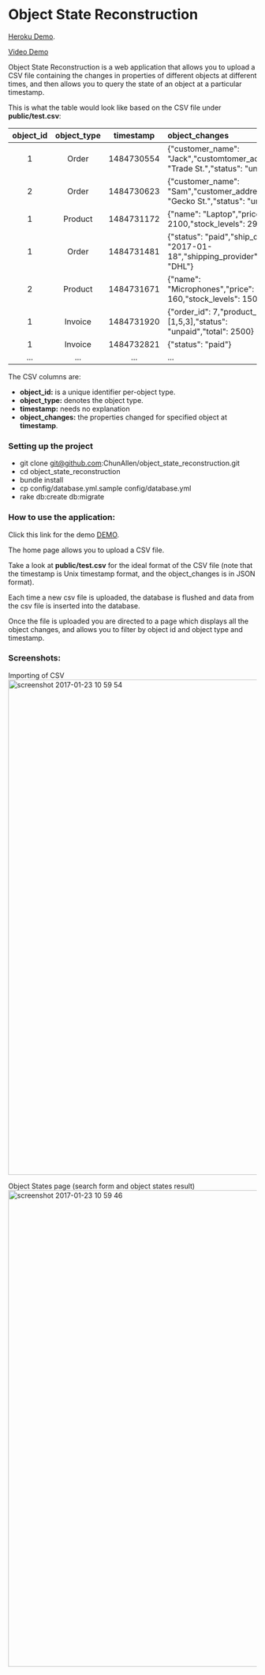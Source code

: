 # Object State Reconstruction

[Heroku Demo](https://object-state-reconstruction.herokuapp.com).

[Video Demo](https://vimeo.com/202241910)

Object State Reconstruction is a web application that allows you to upload
a CSV file containing the changes in properties of different objects at
different times, and then allows you to query the state of an object at
a particular timestamp.

This is what the table would look like based on the CSV file under **public/test.csv**:

object_id | object_type | timestamp   | object_changes
:-------: | :---------: | :---------: | :------------
 1        |  Order      | 1484730554  | {"customer_name": "Jack","customtomer_address": "Trade St.","status": "unpaid"}
 2        |  Order      | 1484730623  | {"customer_name": "Sam","customer_address": "Gecko St.","status": "unpaid"}
 1        |  Product    | 1484731172  | {"name": "Laptop","price": 2100,"stock_levels": 29}
 1        |  Order      | 1484731481  | {"status": "paid","ship_date": "2017-01-18","shipping_provider": "DHL"}
 2        |  Product    | 1484731671  | {"name": "Microphones","price": 160,"stock_levels": 1500}
 1        |  Invoice    | 1484731920  | {"order_id": 7,"product_ids": [1,5,3],"status": "unpaid","total": 2500}
 1        |  Invoice    | 1484732821  | {"status": "paid"}
...       |  ...        |  ...        | ...

The CSV columns are:

 - **object_id:** is a unique identifier per-object type.
 - **object_type:** denotes the object type.
 - **timestamp:** needs no explanation
 - **object_changes:** the properties changed for specified object at **timestamp**.

### Setting up the project
- git clone git@github.com:ChunAllen/object_state_reconstruction.git
- cd object_state_reconstruction
- bundle install
- cp config/database.yml.sample config/database.yml
- rake db:create db:migrate

### How to use the application:
Click this link for the demo [DEMO](https://object-state-reconstruction.herokuapp.com).

The home page allows you to upload a CSV file.

Take a look at **public/test.csv** for the ideal format of the CSV file (note that the timestamp is Unix timestamp format, and the object_changes is in JSON format).

Each time a new csv file is uploaded, the database is flushed and data from the csv file is inserted into the database.

Once the file is uploaded you are directed to a page which displays all the object changes, and allows you to filter by object id and object type and timestamp.

### Screenshots:

Importing of CSV
<img width="1003" alt="screenshot 2017-01-23 10 59 54"
src="https://cloud.githubusercontent.com/assets/2100728/22189993/2a0b17de-e15b-11e6-90fa-e23bac87c64d.png">

Object States page (search form and object states result)
<img width="965" alt="screenshot 2017-01-23 10 59 46"
src="https://cloud.githubusercontent.com/assets/2100728/22190009/3e217222-e15b-11e6-8185-892d400298bb.png">


